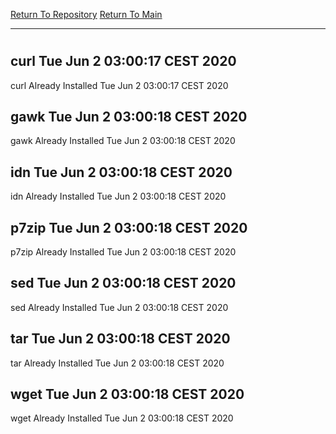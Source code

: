 [Return To Repository](https://github.com/bast69/piholeparser/)
[Return To Main](https://github.com/bast69/piholeparser/blob/master/RecentRunLogs/Mainlog.md)
____________________________________
# 
## curl Tue Jun  2 03:00:17 CEST 2020
curl Already Installed Tue Jun  2 03:00:17 CEST 2020
## gawk Tue Jun  2 03:00:18 CEST 2020
gawk Already Installed Tue Jun  2 03:00:18 CEST 2020
## idn Tue Jun  2 03:00:18 CEST 2020
idn Already Installed Tue Jun  2 03:00:18 CEST 2020
## p7zip Tue Jun  2 03:00:18 CEST 2020
p7zip Already Installed Tue Jun  2 03:00:18 CEST 2020
## sed Tue Jun  2 03:00:18 CEST 2020
sed Already Installed Tue Jun  2 03:00:18 CEST 2020
## tar Tue Jun  2 03:00:18 CEST 2020
tar Already Installed Tue Jun  2 03:00:18 CEST 2020
## wget Tue Jun  2 03:00:18 CEST 2020
wget Already Installed Tue Jun  2 03:00:18 CEST 2020
